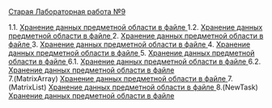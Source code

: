 <a href="https://vk.com/doc-78641724_379302312?hash=0839661415cebb4487&dl=87a7444ce00b755c37">Старая Лабораторная работа №9</a>


1.1. <a href="https://github.com/Maxim22052002/Lab9/tree/master/Number1.1(9)">Хранение данных предметной области в файле </a>
1.2. <a href="https://github.com/Maxim22052002/Lab9/tree/master/Number1.2(9)">Хранение данных предметной области в файле </a>
2. <a href="https://github.com/Maxim22052002/Lab9/tree/master/Number2(9)">Хранение данных предметной области в файле </a>
3. <a href="https://github.com/Maxim22052002/Lab9/tree/master/Number3(9)">Хранение данных предметной области в файле </a>
4. <a href="https://github.com/Maxim22052002/Lab9/tree/master/Number4(9)">Хранение данных предметной области в файле </a>
5. <a href="https://github.com/Maxim22052002/Lab9/tree/master/Number5(9)">Хранение данных предметной области в файле </a>
6.1. <a href="https://github.com/Maxim22052002/Lab9/tree/master/Number6.1(9)">Хранение данных предметной области в файле </a>
6.2. <a href="https://github.com/Maxim22052002/Lab9/tree/master/Number6.2(9)">Хранение данных предметной области в файле </a>  
7.(MatrixArray) <a href="https://github.com/Maxim22052002/Lab9/tree/master/HomeTask(MatrixArray)">Хранение данных предметной области в файле </a>
7.(MatrixList) <a href="https://github.com/Maxim22052002/Lab9/tree/master/HomeWork(MatrixList)">Хранение данных предметной области в файле </a>
8.(NewTask) <a href="https://github.com/Maxim22052002/Lab9/tree/master/Number(NewTask)">Хранение данных предметной области в файле </a>
